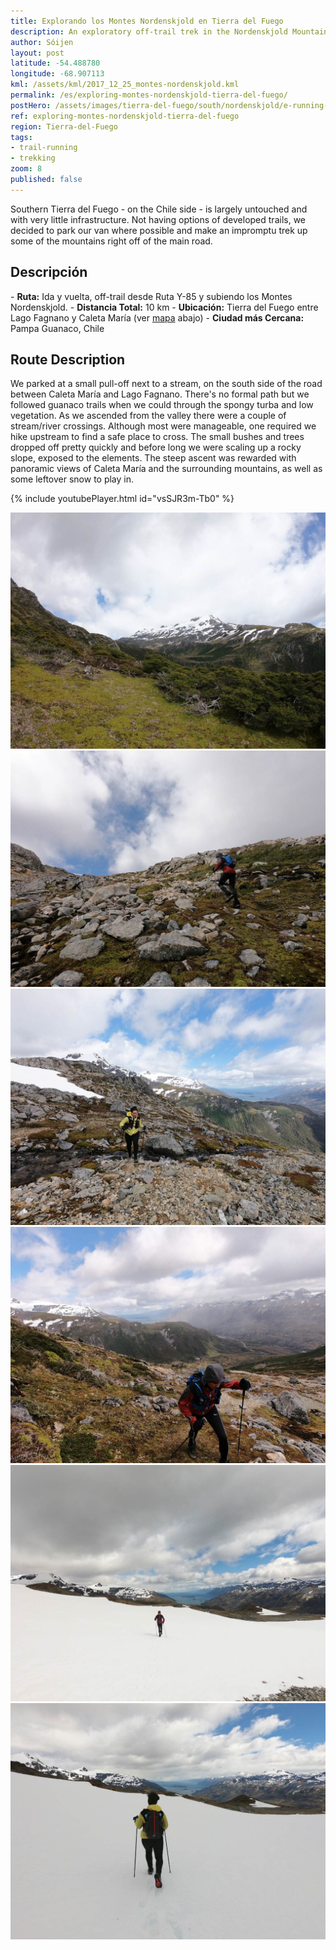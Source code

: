 ```yaml
---
title: Explorando los Montes Nordenskjold en Tierra del Fuego
description: An exploratory off-trail trek in the Nordenskjold Mountains, between Caleta Maria and Lago Fagnano in Tierra del Fuego, Chile.
author: Sóijen
layout: post
latitude: -54.488780
longitude: -68.907113
kml: /assets/kml/2017_12_25_montes-nordenskjold.kml
permalink: /es/exploring-montes-nordenskjold-tierra-del-fuego/
postHero: /assets/images/tierra-del-fuego/south/nordenskjold/e-running-nordenskjold-cover.jpg
ref: exploring-montes-nordenskjold-tierra-del-fuego
region: Tierra-del-Fuego
tags:
- trail-running
- trekking
zoom: 8
published: false
---
```

Southern Tierra del Fuego - on the Chile side - is largely untouched and with very little infrastructure. Not having options of developed trails, we decided to park our van where possible and make an impromptu trek up some of the mountains right off of the main road.

<h2>Descripción</h2>
- <strong>Ruta:</strong> Ida y vuelta, off-trail desde Ruta Y-85 y subiendo los Montes Nordenskjold.
- <strong>Distancia Total:</strong> 10 km
- <strong>Ubicación:</strong> Tierra del Fuego entre Lago Fagnano y Caleta María (ver <a href="#map">mapa</a> abajo)
- <strong>Ciudad más Cercana:</strong> Pampa Guanaco, Chile

<h2>Route Description</h2>
We parked at a small pull-off next to a stream, on the south side of the road between Caleta María and Lago Fagnano. There's no formal path but we followed guanaco trails when we could through the spongy turba and low vegetation. As we ascended from the valley there were a couple of stream/river crossings. Although most were manageable, one required we hike upstream to find a safe place to cross. The small bushes and trees dropped off pretty quickly and before long we were scaling up a rocky slope, exposed to the elements. The steep ascent was rewarded with panoramic views of Caleta María and the surrounding mountains, as well as some leftover snow to play in.

{% include youtubePlayer.html id="vsSJR3m-Tb0" %}

<img src="/assets/images/tierra-del-fuego/south/nordenskjold/nordenskjold.jpg" alt="Trekking Montes Nordenskjold Tierra del Fuego">
<img src="/assets/images/tierra-del-fuego/south/nordenskjold/e-uphill-nordenskjold.jpg" alt="Trekking Montes Nordenskjold Tierra del Fuego">
<img src="/assets/images/tierra-del-fuego/south/nordenskjold/j-caleta-maria.jpg" alt="Trekking Montes Nordenskjold Tierra del Fuego">
<img src="/assets/images/tierra-del-fuego/south/nordenskjold/e-caleta-maria.jpg" alt="Trekking Montes Nordenskjold Tierra del Fuego">
<img src="/assets/images/tierra-del-fuego/south/nordenskjold/e-snow-caleta-maria.jpg" alt="Trekking Montes Nordenskjold Tierra del Fuego">
<img src="/assets/images/tierra-del-fuego/south/nordenskjold/j-snow-caleta-maria.jpg" alt="Trekking Montes Nordenskjold Tierra del Fuego">
